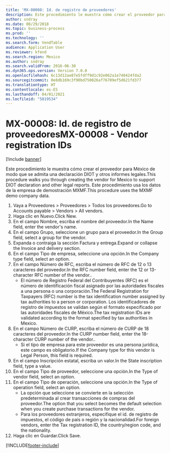 ```yaml
---
title: 'MX-00008: Id. de registro de proveedores'
description: Este procedimiento le muestra cómo crear el proveedor para México de modo que se admita una declaración DIOT y otros informes legales.
author: sndray
ms.date: 08/29/2018
ms.topic: business-process
ms.prod: ''
ms.technology: ''
ms.search.form: VendTable
audience: Application User
ms.reviewer: kfend
ms.search.region: Mexico
ms.author: sndray
ms.search.validFrom: 2016-06-30
ms.dyn365.ops.version: Version 7.0.0
ms.openlocfilehash: 6c13d12ae87e5fdff9d1c92e062a1e740424fda2
ms.sourcegitcommit: 0e8db169c3f90bd750826af76709ef5d621fd377
ms.translationtype: HT
ms.contentlocale: es-ES
ms.lasthandoff: 04/01/2021
ms.locfileid: "5819534"
---
```

# <a name="mx-00008---vendor-registration-ids"></a><span data-ttu-id="e10e2-103">MX-00008: Id. de registro de proveedores</span><span class="sxs-lookup"><span data-stu-id="e10e2-103">MX-00008 - Vendor registration IDs</span></span>

[!include [banner](../../includes/banner.md)]

<span data-ttu-id="e10e2-104">Este procedimiento le muestra cómo crear el proveedor para México de modo que se admita una declaración DIOT y otros informes legales.</span><span class="sxs-lookup"><span data-stu-id="e10e2-104">This procedure walks you through creating the vendor for Mexico to support DIOT declaration and other legal reports.</span></span> <span data-ttu-id="e10e2-105">Este procedimiento usa los datos de la empresa de demostración MXMF.</span><span class="sxs-lookup"><span data-stu-id="e10e2-105">This procedure uses the MXMF demo company data.</span></span>

1. <span data-ttu-id="e10e2-106">Vaya a Proveedores > Proveedores > Todos los proveedores.</span><span class="sxs-lookup"><span data-stu-id="e10e2-106">Go to Accounts payable > Vendors > All vendors.</span></span>
2. <span data-ttu-id="e10e2-107">Haga clic en Nuevo.</span><span class="sxs-lookup"><span data-stu-id="e10e2-107">Click New.</span></span>
3. <span data-ttu-id="e10e2-108">En el campo Nombre, escriba el nombre del proveedor.</span><span class="sxs-lookup"><span data-stu-id="e10e2-108">In the Name field, enter the vendor's name.</span></span>
4. <span data-ttu-id="e10e2-109">En el campo Grupo, seleccione un grupo para el proveedor.</span><span class="sxs-lookup"><span data-stu-id="e10e2-109">In the Group field, select a group for the vendor.</span></span>
5. <span data-ttu-id="e10e2-110">Expanda o contraiga la sección Factura y entrega.</span><span class="sxs-lookup"><span data-stu-id="e10e2-110">Expand or collapse the Invoice and delivery section.</span></span>
6. <span data-ttu-id="e10e2-111">En el campo Tipo de empresa, seleccione una opción.</span><span class="sxs-lookup"><span data-stu-id="e10e2-111">In the Company type field, select an option.</span></span>
7. <span data-ttu-id="e10e2-112">En el campo Número de RFC, escriba el número de RFC de 12 o 13 caracteres del proveedor.</span><span class="sxs-lookup"><span data-stu-id="e10e2-112">In the RFC number field, enter the 12 or 13-character RFC number of the vendor..</span></span>
    * <span data-ttu-id="e10e2-113">El número de Registro Federal del Contribuyentes (RFC) es el número de identificación fiscal asignado por las autoridades fiscales a una persona o una corporación.</span><span class="sxs-lookup"><span data-stu-id="e10e2-113">The Federal Registration for Taxpayers (RFC) number is the tax identification number assigned by tax authorities to a person or corporation.</span></span> <span data-ttu-id="e10e2-114">Los identificadores de registro de impuestos se validan según el formato especificado por las autoridades fiscales de México.</span><span class="sxs-lookup"><span data-stu-id="e10e2-114">The tax registration IDs are validated according to the format specified by tax authorities in Mexico.</span></span>  
8. <span data-ttu-id="e10e2-115">En el campo Número de CURP, escriba el número de CURP de 18 caracteres del proveedor.</span><span class="sxs-lookup"><span data-stu-id="e10e2-115">In the CURP number field, enter the 18-character CURP number of the vendor..</span></span>
    * <span data-ttu-id="e10e2-116">Si el tipo de empresa para este proveedor es una persona jurídica, este campo es obligatorio.</span><span class="sxs-lookup"><span data-stu-id="e10e2-116">If the Company type for this vendor is Legal Person, this field is required.</span></span>  
9. <span data-ttu-id="e10e2-117">En el campo Inscripción estatal, escriba un valor.</span><span class="sxs-lookup"><span data-stu-id="e10e2-117">In the State inscription field, type a value.</span></span>
10. <span data-ttu-id="e10e2-118">En el campo Tipo de proveedor, seleccione una opción.</span><span class="sxs-lookup"><span data-stu-id="e10e2-118">In the Type of vendor field, select an option.</span></span>
11. <span data-ttu-id="e10e2-119">En el campo Tipo de operación, seleccione una opción.</span><span class="sxs-lookup"><span data-stu-id="e10e2-119">In the Type of operation field, select an option.</span></span>
    * <span data-ttu-id="e10e2-120">La opción que seleccione se convierte en la selección predeterminada al crear transacciones de compras del proveedor.</span><span class="sxs-lookup"><span data-stu-id="e10e2-120">The option that you select becomes the default selection when you create purchase transactions for the vendor.</span></span>  
    * <span data-ttu-id="e10e2-121">Para los proveedores extranjeros, especifique el id. de registro de impuestos, el código de país o región y la nacionalidad.</span><span class="sxs-lookup"><span data-stu-id="e10e2-121">For foreign vendors, enter the Tax registration ID, the country/region code, and the nationality.</span></span>  
12. <span data-ttu-id="e10e2-122">Haga clic en Guardar.</span><span class="sxs-lookup"><span data-stu-id="e10e2-122">Click Save.</span></span>



[!INCLUDE[footer-include](../../../includes/footer-banner.md)]